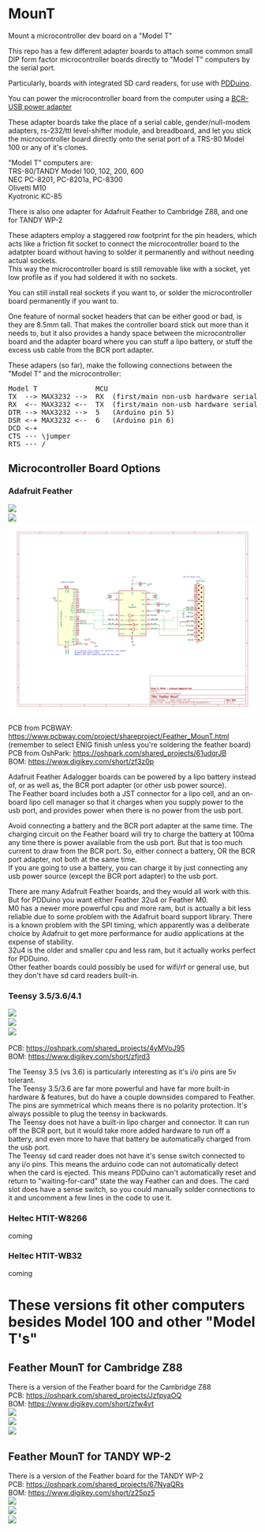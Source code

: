 # MounT
Mount a microcontroller dev board on a "Model T"

This repo has a few different adapter boards to attach some common small DIP form factor microcontroller boards directly to "Model T" computers by the serial port.

Particularly, boards with integrated SD card readers, for use with [PDDuino](https://github.com/bkw777/PDDuino).

You can power the microcontroller board from the computer using a [BCR-USB power adapter](https://github.com/bkw777/BCR_Breakout)

These adapter boards take the place of a serial cable, gender/null-modem adapters, rs-232/ttl level-shifter module, and breadboard, and let you stick the microcontroller board directly onto the serial port of a TRS-80 Model 100 or any of it's clones.

"Model T" computers are:  
 TRS-80/TANDY Model 100, 102, 200, 600  
 NEC PC-8201, PC-8201a, PC-8300  
 Olivetti M10  
 Kyotronic KC-85  

There is also one adapter for Adafruit Feather to Cambridge Z88, and one for TANDY WP-2

These adapters employ a staggered row footprint for the pin headers, which acts like a friction fit socket to connect the microcontroller board to the adatpter board without having to solder it permanently and without needing actual sockets.<br>
This way the microcontroller board is still removable like with a socket, yet low profile as if you had soldered it with no sockets.<br>

You can still install real sockets if you want to, or solder the microcontroller board permanently if you want to.

One feature of normal socket headers that can be either good or bad, is they are 8.5mm tall. That makes the controller board stick out more than it needs to, but it also provides a handy space between the microcontroller board and the adapter board where you can stuff a lipo battery, or stuff the excess usb cable from the BCR port adapter.

These adapers (so far), make the following connections between the "Model T" and the microcontroller:
<pre>
Model T              MCU
TX  --> MAX3232 -->  RX  (first/main non-usb hardware serial port RX pin)
RX  <-- MAX3232 <--  TX  (first/main non-usb hardware serial port TX pin)
DTR --> MAX3232 -->  5   (Arduino pin 5)
DSR <-+ MAX3232 <--  6   (Arduino pin 6)
DCD <-+
CTS --- \jumper
RTS --- /
</pre>

## Microcontroller Board Options

### Adafruit Feather
![](MounT_Feather.jpg?raw=true)  
![](MounT_Feather_2.jpg?raw=true)  
![](MounT_Feather.svg?raw=true)  

PCB from PCBWAY: <https://www.pcbway.com/project/shareproject/Feather_MounT.html> (remember to select ENIG finish unless you're soldering the feather board)  
PCB from OshPark: <https://oshpark.com/shared_projects/61udqrJB>  
BOM: <https://www.digikey.com/short/zf3z0p>

Adafruit Feather Adalogger boards can be powered by a lipo battery instead of, or as well as, the BCR port adapter (or other usb power source).<br>
The Feather board includes both a JST connector for a lipo cell, and an on-board lipo cell manager so that it charges when you supply power to the usb port, and provides power when there is no power from the usb port.<br>

Avoid connecting a battery and the BCR port adapter at the same time. The charging circuit on the Feather board will try to charge the battery at 100ma any time there is power available from the usb port. But that is too much current to draw from the BCR port. So, either connect a battery, OR the BCR port adapter, not both at the same time.<br>
If you are going to use a battery, you can charge it by just connecting any usb power source (except the BCR port adapter) to the usb port.

There are many Adafruit Feather boards, and they would all work with this. But for PDDuino you want either Feather 32u4 or Feather M0.  
M0 has a newer more powerful cpu and more ram, but is actually a bit less reliable due to some problem with the Adafruit board support library. There is a known problem with the SPI timing, which apparently was a deliberate choice by Adafruit to get more performance for audio applications at the expense of stability.  
32u4 is the older and smaller cpu and less ram, but it actually works perfect for PDDuino.  
Other feather boards could possibly be used for wifi/rf or general use, but they don't have sd card readers built-in.

### Teensy 3.5/3.6/4.1
![](MounT_Teensy_1.jpg?raw=true)  
![](MounT_Teensy_2.jpg?raw=true)  
![](MounT_Teensy.svg?raw=true)  

PCB: <https://oshpark.com/shared_projects/4yMVoJ95>  
BOM: <https://www.digikey.com/short/zfjrd3>  

The Teensy 3.5 (vs 3.6) is particularly interesting as it's i/o pins are 5v tolerant.  
The Teensy 3.5/3.6 are far more powerful and have far more built-in hardware & features, but do have a couple downsides compared to Feather.  
The pins are symmetrical which means there is no polarity protection. It's always possible to plug the teensy in backwards.  
The Teensy does not have a built-in lipo charger and connector. It can run off the BCR port, but it would take more added hardware to run off a battery, and even more to have that battery be automatically charged from the usb port.  
The Teensy sd card reader does not have it's sense switch connected to any i/o pins. This means the arduino code can not automatically detect when the card is ejected. This means PDDuino can't automatically reset and return to "waiting-for-card" state the way Feather can and does. The card slot does have a sense switch, so you could manually solder connections to it and uncomment a few lines in the code to use it.  

### Heltec HTIT-W8266
coming

### Heltec HTIT-WB32
coming

# These versions fit other computers besides Model 100 and other "Model T's"

## Feather MounT for Cambridge Z88
There is a version of the Feather board for the Cambridge Z88  
PCB: <https://oshpark.com/shared_projects/JzfpyaOQ>  
BOM: <https://www.digikey.com/short/zfw4vt>  
![](MounT_Feather_Z88_1.jpg?raw=true)  
![](MounT_Feather_Z88_2.jpg?raw=true)  
![](MounT_Feather_Z88.svg?raw=true)  

## Feather MounT for TANDY WP-2
There is a version of the Feather board for the TANDY WP-2  
PCB: <https://oshpark.com/shared_projects/67NyaQRs>  
BOM: <https://www.digikey.com/short/z25pz5>  
![](MounT_Feather_WP-2_1.jpg?raw=true)  
![](MounT_Feather_WP-2_2.jpg?raw=true)  
![](MounT_Feather_WP-2.svg?raw=true)  
